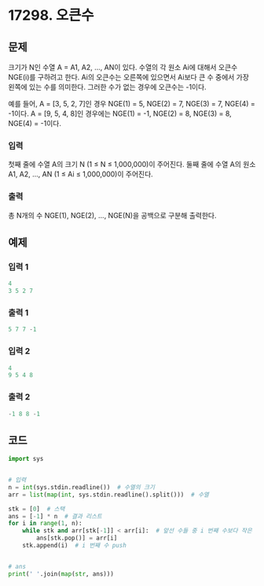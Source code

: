 #  17298. 오큰수

## 문제

크기가 N인 수열 A = A1, A2, ..., AN이 있다. 수열의 각 원소 Ai에 대해서 오큰수 NGE(i)를 구하려고 한다. Ai의 오큰수는 오른쪽에 있으면서 Ai보다 큰 수 중에서 가장 왼쪽에 있는 수를 의미한다. 그러한 수가 없는 경우에 오큰수는 -1이다.

예를 들어, A = [3, 5, 2, 7]인 경우 NGE(1) = 5, NGE(2) = 7, NGE(3) = 7, NGE(4) = -1이다. A = [9, 5, 4, 8]인 경우에는 NGE(1) = -1, NGE(2) = 8, NGE(3) = 8, NGE(4) = -1이다.



### 입력

첫째 줄에 수열 A의 크기 N (1 ≤ N ≤ 1,000,000)이 주어진다. 둘째 줄에 수열 A의 원소 A1, A2, ..., AN (1 ≤ Ai ≤ 1,000,000)이 주어진다.

### 출력

총 N개의 수 NGE(1), NGE(2), ..., NGE(N)을 공백으로 구분해 출력한다.





## 예제

### 입력 1

```python
4
3 5 2 7
```

### 출력 1

```python
5 7 7 -1
```



### 입력 2

```python
4
9 5 4 8
```

### 출력 2

```python
-1 8 8 -1
```





## 코드

```python
import sys


# 입력
n = int(sys.stdin.readline())  # 수열의 크기
arr = list(map(int, sys.stdin.readline().split()))  # 수열

stk = [0]  # 스택
ans = [-1] * n  # 결과 리스트
for i in range(1, n):
    while stk and arr[stk[-1]] < arr[i]:  # 앞선 수들 중 i 번째 수보다 작은 연속된 수들에 대해 저장
        ans[stk.pop()] = arr[i]
    stk.append(i)  # i 번째 수 push


# ans
print(' '.join(map(str, ans)))
```
